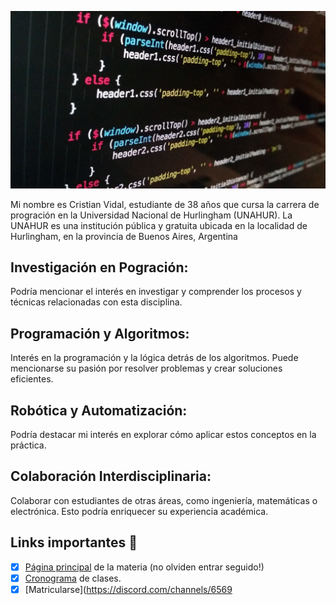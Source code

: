 ![Logo UNAHUR](./foto.jpg)

Mi nombre es Cristian Vidal, estudiante de 38 años que cursa la carrera de progración en la Universidad Nacional de Hurlingham (UNAHUR). La UNAHUR es una institución pública y gratuita ubicada en la localidad de Hurlingham, en la provincia de Buenos Aires, Argentina

## Investigación en Pogración: 
Podría mencionar el interés en investigar y comprender los procesos y técnicas relacionadas con esta disciplina.

## Programación y Algoritmos: 
Interés en la programación y la lógica detrás de los algoritmos. Puede mencionarse su pasión por resolver problemas y crear soluciones eficientes.

## Robótica y Automatización:
Podría destacar mi interés en explorar cómo aplicar estos conceptos en la práctica.

## Colaboración Interdisciplinaria:
Colaborar con estudiantes de otras áreas, como ingeniería, matemáticas o electrónica. Esto podría enriquecer su experiencia académica.

## Links importantes :monocle_face:
- [x] [Página principal](https://obj1-unahur.github.io/) de la materia (no olviden entrar seguido!) 
- [x] [Cronograma](https://docs.google.com/spreadsheets/d/1my_Oo31XGP7EE2kQ7otHWRg_LeoMR48rmhF7LiMkbDY/edit?usp=sharing) de clases.
- [x] [Matricularse](https://discord.com/channels/6569
